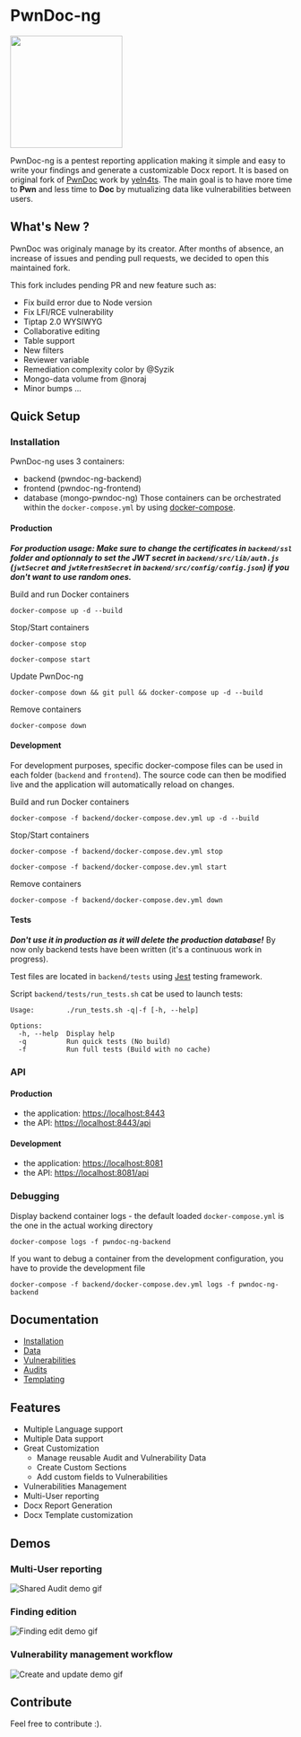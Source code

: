 # PwnDoc-ng

<img src='/docs/_images/logo_text.png' width="200px" />

PwnDoc-ng is a pentest reporting application making it simple and easy to write your findings and generate a customizable Docx report. It is based on original fork of [PwnDoc](https://github.com/pwndoc/pwndoc) work by [yeln4ts](https://github.com/yeln4ts).
The main goal is to have more time to **Pwn** and less time to **Doc** by mutualizing data like vulnerabilities between users.

## What's New ?

PwnDoc was originaly manage by its creator. After months of absence, an increase of issues and pending pull requests, we decided to open this maintained fork.

This fork includes pending PR and new feature such as:
- Fix build error due to Node version
- Fix LFI/RCE vulnerability
- Tiptap 2.0 WYSIWYG
- Collaborative editing
- Table support
- New filters
- Reviewer variable
- Remediation complexity color by @Syzik
- Mongo-data volume from @noraj
- Minor bumps
...


## Quick Setup
### Installation

PwnDoc-ng uses 3 containers:
  - backend (pwndoc-ng-backend)
  - frontend (pwndoc-ng-frontend)
  - database (mongo-pwndoc-ng)
Those containers can be orchestrated within the `docker-compose.yml` by using [docker-compose](https://docs.docker.com/compose/).

#### Production
***For production usage: Make sure to change the certificates in `backend/ssl` folder and optionnaly to set the JWT secret in `backend/src/lib/auth.js` (`jwtSecret` and `jwtRefreshSecret` in `backend/src/config/config.json`) if you don't want to use random ones.***

Build and run Docker containers
```
docker-compose up -d --build
```

Stop/Start containers
```
docker-compose stop
```
```
docker-compose start
```

Update PwnDoc-ng
```
docker-compose down && git pull && docker-compose up -d --build
```

Remove containers
```
docker-compose down
```

#### Development
For development purposes, specific docker-compose files can be used in each folder (`backend` and `frontend`).
The source code can then be modified live and the application will automatically reload on changes.

Build and run Docker containers
```
docker-compose -f backend/docker-compose.dev.yml up -d --build
```

Stop/Start containers
```
docker-compose -f backend/docker-compose.dev.yml stop
```
```
docker-compose -f backend/docker-compose.dev.yml start
```

Remove containers
```
docker-compose -f backend/docker-compose.dev.yml down
```

#### Tests
***Don't use it in production as it will delete the production database!***
By now only backend tests have been written (it's a continuous work in progress).

Test files are located in `backend/tests` using [Jest]() testing framework.

Script `backend/tests/run_tests.sh` cat be used to launch tests:

```
Usage:        ./run_tests.sh -q|-f [-h, --help]

Options:
  -h, --help  Display help
  -q          Run quick tests (No build)
  -f          Run full tests (Build with no cache)
```

### API
#### Production
- the application: [https://localhost:8443](https://localhost:8443)
- the API: [https://localhost:8443/api](https://localhost:8443/api)

#### Development
- the application: [https://localhost:8081](https://localhost:8081)
- the API: [https://localhost:8081/api](https://localhost:8081/api)

### Debugging
Display backend container logs - the default loaded `docker-compose.yml` is the one in the actual working directory
```
docker-compose logs -f pwndoc-ng-backend
```
If you want to debug a container from the development configuration, you have to provide the development file
```
docker-compose -f backend/docker-compose.dev.yml logs -f pwndoc-ng-backend
```

## Documentation

- [Installation](https://pwndoc-ng.github.io/pwndoc-ng/#/installation)
- [Data](https://pwndoc-ng.github.io/pwndoc-ng/#/data)
- [Vulnerabilities](https://pwndoc-ng.github.io/pwndoc-ng/#/vulnerabilities)
- [Audits](https://pwndoc-ng.github.io/pwndoc-ng/#/audits)
- [Templating](https://pwndoc-ng.github.io/pwndoc-ng/#/docxtemplate)


## Features

- Multiple Language support
- Multiple Data support
- Great Customization
  - Manage reusable Audit and Vulnerability Data
  - Create Custom Sections
  - Add custom fields to Vulnerabilities
- Vulnerabilities Management
- Multi-User reporting
- Docx Report Generation
- Docx Template customization

## Demos

### Multi-User reporting
![Shared Audit demo gif](https://raw.githubusercontent.com/pwndoc-ng/pwndoc-ng/master/demos/shared_audit_demo.gif)

### Finding edition
![Finding edit demo gif](https://raw.githubusercontent.com/pwndoc-ng/pwndoc-ng/master/demos/audit_finding_demo.gif)

### Vulnerability management workflow
![Create and update demo gif](https://raw.githubusercontent.com/pwndoc-ng/pwndoc-ng/master/demos/create_and_update_finding.gif)

## Contribute

Feel free to contribute :).
